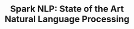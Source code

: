 ---
layout: landing
title: 'Spark NLP: State of the Art <br /> Natural Language Processing'
excerpt: >
   <br> The first production grade versions of the latest deep learning NLP research
permalink: /
header: true
article_header:
  actions:
    - text: Getting Started
      type: error
      url: /docs/en/quickstart
    - text: '<i class="fab fa-github"></i> GitHub'
      type: outline-theme-dark
      url: https://github.com/johnsnowlabs/spark-nlp
  height: 50vh
  theme: dark
  background_color: "#0296D8"
  # background_image:
    # gradient: "linear-gradient(rgba(0, 0, 0, .2), rgba(0, 0, 0, .6))"
data:
  sections:
    - title: <h3>The most widely used NLP library in the enterprise</h3>
      excerpt: Backed by <b>O'Reilly's</b> most recent "AI Adoption in the Enterprise" survey in February
      children:
        - title: 100% Open Source
          excerpt: Including pre-trained <b>models</b> and <b>pipelines</b>
        - title: Natively scalable
          excerpt: The only <b>NLP</b> library built <b>natively</b> on Apache Spark   
        - title: Multiple Languages
          excerpt: Full <b>Python</b>, <b>Scala</b>, and <b>Java</b> support
   
    - title: '<h2> Quick and Easy </h2>'
      install: yes
      excerpt: Spark NLP is available on <a href="https://pypi.org/project/spark-nlp" target="_blank">PyPI</a>, <a href="https://anaconda.org/JohnSnowLabs/spark-nlp" target="_blank">Conda</a>, <a href="https://mvnrepository.com/artifact/JohnSnowLabs/spark-nlp" target="_blank">Maven</a>, and <a href="https://spark-packages.org/package/JohnSnowLabs/spark-nlp" target="_blank">Spark Packages</a>
      background_color: "#ecf0f1"
      actions:
        - text: Install Spark NLP
          url: /docs/en/install
    

    - title: Right Out of The Box
      excerpt: Spark NLP ships with many <b>NLP features</b>, pre-trained <b>models</b> and <b>pipelines</b>
      actions:
        - text: Features
          url: /docs/en/annotators     
        - text: Models
          url: /docs/en/models
      features: true
      # theme: dark
      # background_color: "#123"
    
    - title: <h2>Active Community Support</h2>
      theme: dark
      excerpt: 
      actions:
        - text: '<i class="fab fa-github"></i> GitHub'
          type: outline-theme-dark
          url: https://github.com/johnsnowlabs/spark-nlp
        - text: '<i class="fas fa-terminal"></i> Examples'
          type: outline-theme-dark
          url: https://github.com/JohnSnowLabs/spark-nlp-workshop
        - text: '<i class="fab fa-slack-hash"></i> Slack'
          type: outline-theme-dark
          url: https://join.slack.com/t/spark-nlp/shared_invite/enQtNjA4MTE2MDI1MDkxLTM4ZDliMjU5OWZmMDE1ZGVkMjg0MWFjMjU3NjY4YThlMTJkNmNjNjM3NTMwYzlhMWY4MGMzODI2NDBkOWU4ZDE
      background_color: "#0296D8"  
---